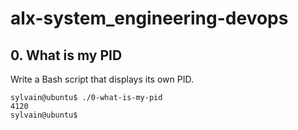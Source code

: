# alx-system_engineering-devops #


## 0. What is my PID
Write a Bash script that displays its own PID.

~~~~
sylvain@ubuntu$ ./0-what-is-my-pid
4120
sylvain@ubuntu$
~~~~
